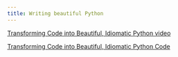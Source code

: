 ```yaml
---
title: Writing beautiful Python
---
```

[Transforming Code into Beautiful, Idiomatic Python video](https://www.youtube.com/watch?v=OSGv2VnC0go)

[Transforming Code into Beautiful, Idiomatic Python Code](https://gist.github.com/JeffPaine/6213790)

